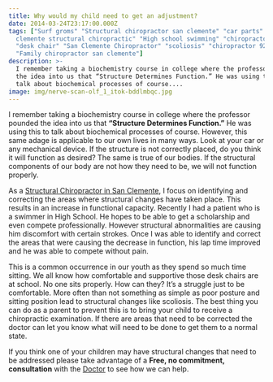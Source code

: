 ```yaml
---
title: Why would my child need to get an adjustment?
date: 2014-03-24T23:17:00.000Z
tags: ["Surf groms" "Structural chiropractor san clemente" "car parts" "san
  clemente structural chiropractic" "High school swimming" "chiropractor 92672"
  "desk chair" "San Clemente Chiropractor" "scoliosis" "chiropractor 92673"
  "Family chiropractor san clemente"]
description: >-
  I remember taking a biochemistry course in college where the professor pounded
  the idea into us that “Structure Determines Function.” He was using this to
  talk about biochemical processes of course....
image: img/nerve-scan-olf_1_itok-bddlmbqc.jpg
---
```

I remember taking a biochemistry course in college where the professor pounded the idea into us that **“Structure Determines Function.”** He was using this to talk about biochemical processes of course. However, this same adage is applicable to our own lives in many ways. Look at your car or any mechanical device. If the structure is not correctly placed, do you think it will function as desired? The same is true of our bodies. If the structural components of our body are not how they need to be, we will not function properly.

As a [](<>)[Structural Chiropractor in San Clemente](../index.html "Structural Chiropractor in San Clemente"), I focus on identifying and correcting the areas where structural changes have taken place. This results in an increase in functional capacity. Recently I had a patient who is a swimmer in High School. He hopes to be able to get a scholarship and even compete professionally. However structural abnormalities are causing him discomfort with certain strokes. Once I was able to identify and correct the areas that were causing the decrease in function, his lap time improved and he was able to compete without pain.

This is a common occurrence in our youth as they spend so much time sitting. We all know how comfortable and supportive those desk chairs are at school. No one sits properly. How can they? It’s a struggle just to be comfortable. More often than not something as simple as poor posture and sitting position lead to structural changes like scoliosis. The best thing you can do as a parent to prevent this is to bring your child to receive a chiropractic examination. If there are areas that need to be corrected the doctor can let you know what will need to be done to get them to a normal state.

If you think one of your children may have structural changes that need to be addressed please take advantage of a **Free, no commitment, consultation** with the [Doctor](../meet-doctors.html "meet the doctor") to see how we can help.